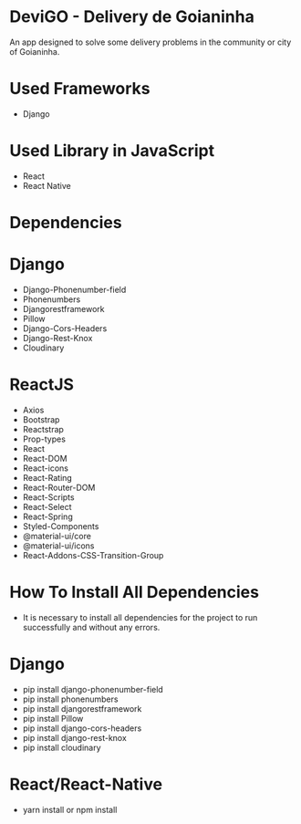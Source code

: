 # DeviGO - Delivery de Goianinha
  An app designed to solve some delivery problems in the community or city of Goianinha.

# Used Frameworks
- Django

# Used Library in JavaScript
- React
- React Native

# Dependencies

  # Django
  - Django-Phonenumber-field
  - Phonenumbers
  - Djangorestframework
  - Pillow
  - Django-Cors-Headers
  - Django-Rest-Knox
  - Cloudinary

  # ReactJS
  - Axios
  - Bootstrap
  - Reactstrap
  - Prop-types
  - React
  - React-DOM
  - React-icons
  - React-Rating
  - React-Router-DOM
  - React-Scripts
  - React-Select
  - React-Spring
  - Styled-Components
  - @material-ui/core
  - @material-ui/icons
  - React-Addons-CSS-Transition-Group


# How To Install All Dependencies
 - It is necessary to install all dependencies for the project to run successfully and without any errors.

# Django
- pip install django-phonenumber-field
- pip install phonenumbers
- pip install djangorestframework
- pip install Pillow
- pip install django-cors-headers
- pip install django-rest-knox
- pip install cloudinary

# React/React-Native
- yarn install or npm install
 
